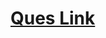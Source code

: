 # <a href="https://www.geeksforgeeks.org/k-th-smallest-element-removing-integers-natural-numbers/">Ques Link</a>
